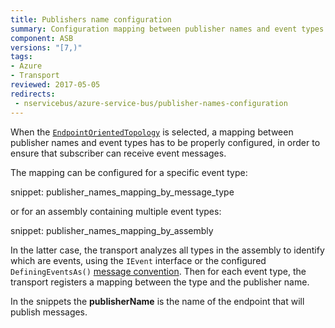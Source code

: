 ```yaml
---
title: Publishers name configuration
summary: Configuration mapping between publisher names and event types for Endpoint Oriented Topology
component: ASB
versions: "[7,)"
tags:
- Azure
- Transport
reviewed: 2017-05-05
redirects:
 - nservicebus/azure-service-bus/publisher-names-configuration
---
```


When the [`EndpointOrientedTopology`](/transports/azure-service-bus/topologies/#versions-7-and-above-endpoint-oriented-topology) is selected, a mapping between publisher names and event types has to be properly configured, in order to ensure that subscriber can receive event messages. 

The mapping can be configured for a specific event type:

snippet: publisher_names_mapping_by_message_type


or for an assembly containing multiple event types:

snippet: publisher_names_mapping_by_assembly

In the latter case, the transport analyzes all types in the assembly to identify which are events, using the `IEvent` interface or the configured `DefiningEventsAs()` [message convention](/nservicebus/messaging/conventions.md). Then for each event type, the transport registers a mapping between the type and the publisher name.

In the snippets the **publisherName** is the name of the endpoint that will publish messages.
